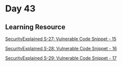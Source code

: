 # Day 43 

## Learning Resource


[SecurityExplained S-27: Vulnerable Code Snippet - 15](https://github.com/harsh-bothra/SecurityExplained/blob/main/resources/vulnerable-code-15.md)


[SecurityExplained S-28: Vulnerable Code Snippet - 16](https://github.com/harsh-bothra/SecurityExplained/blob/main/resources/vulnerable-code-16.md)


[SecurityExplained S-29: Vulnerable Code Snippet - 17](https://github.com/harsh-bothra/SecurityExplained/blob/main/resources/vulnerable-code-17.md)
